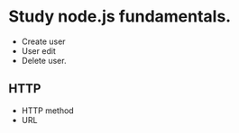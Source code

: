 # Study node.js fundamentals.
 
- Create user
- User edit 
- Delete user. 

## HTTP 

- HTTP method
- URL